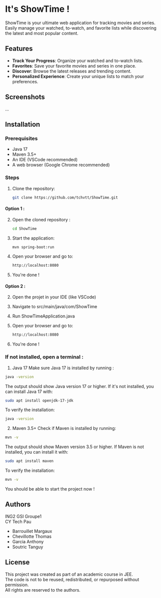 # It's ShowTime !

ShowTime is your ultimate web application for tracking movies and series.  
Easily manage your watched, to-watch, and favorite lists while discovering the latest and most popular content.



## Features

- **Track Your Progress**: Organize your watched and to-watch lists.
- **Favorites**: Save your favorite movies and series in one place.
- **Discover**: Browse the latest releases and trending content.
- **Personalized Experience**: Create your unique lists to match your preferences.



## Screenshots

...



## Installation

### Prerequisites
- Java 17
- Maven 3.5+
- An IDE (VSCode recommended)
- A web browser (Google Chrome recommended)

### Steps
1. Clone the repository:
   ```bash
   git clone https://github.com/tchvtt/ShowTime.git

#### Option 1 :
2. Open the cloned repository :
   ```bash
   cd ShowTime

3. Start the application:
   ```bash
   mvn spring-boot:run

4. Open your browser and go to:
   ```bash
   http://localhost:8080

5. You're done !

#### Option 2 : 
2. Open the projet in your IDE (like VSCode)

3. Navigate to src/main/java/com/ShowTime

4. Run ShowTimeApplication.java

5. Open your browser and go to:
   ```bash
   http://localhost:8080

6. You're done !


### If not installed, open a terminal : 

1. Java 17
Make sure Java 17 is installed by running :
```bash
java -version  
```

The output should show Java version 17 or higher.
If it's not installed, you can install Java 17 with:
```bash
sudo apt install openjdk-17-jdk
```

To verify the installation:
```bash
java -version  
```

2. Maven 3.5+
Check if Maven is installed by running:
```bash
mvn -v
```

The output should show Maven version 3.5 or higher.
If Maven is not installed, you can install it with:
```bash
sudo apt install maven
```

To verify the installation:
```bash
mvn -v
```

You should be able to start the project now !





## Authors

ING2 GSI Groupe1  
CY Tech Pau
- Barrouillet Margaux
- Chevillotte Thomas
- Garcia Anthony
- Soutric Tanguy





## License

This project was created as part of an academic course in JEE.  
The code is not to be reused, redistributed, or repurposed without permission.  
All rights are reserved to the authors.
